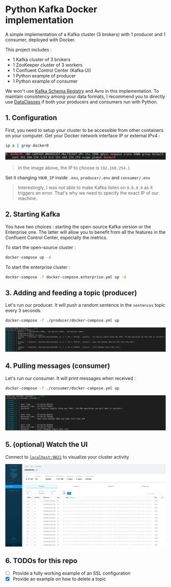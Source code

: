 # Python Kafka Docker implementation

A simple implementation of a Kafka cluster (3 brokers) with 1 producer and 1 consumer, deployed with Docker.

This project includes :

- 1 Kafka cluster of 3 brokers
- 1 ZooKeeper cluster of 3 workers
- 1 Confluent Control Center (Kafka UI)
- 1 Python example of producer
- 1 Python example of consumer

We won't use [Kafka Schema Registry](https://www.youtube.com/watch?v=5fjw62LGYNg) and Avro in this implementation. To maintain consistency among your data formats, I recommend you to directly use [DataClasses](https://realpython.com/python-data-classes/) if both your producers and consumers run with Python.

## 1. Configuration

First, you need to setup your cluster to be accessible from other containers on your computer. Get your Docker network interface IP or external IPv4 :

```bash
ip a | grep docker0
```

![Grep Docker IP](./images/docker_interface.png)

> In the image above, the IP to choose is `192.168.254.1`

Set it changing `YOUR_IP` inside `.env`, `producer/.env` and `consumer/.env`

> Interestingly, I was not able to make Kafka listen on `0.0.0.0` as it triggers an error. That's why we need to specify the exact IP of our machine.

## 2. Starting Kafka

You have two choices : starting the open-source Kafka version or the Enterprise one. The latter will allow you to benefit from all the features in the Confluent Control Center, especially the metrics.

To start the open-source cluster :

```bash
docker-compose up -d
```

To start the enterprise cluster :

```bash
docker-compose -f docker-compose.enterprise.yml up -d
```

## 3. Adding and feeding a topic (producer)

Let's run our producer. It will push a random sentence in the `sentences` topic every 3 seconds.

```bash
docker-compose -f ./producer/docker-compose.yml up
```

![Producer run example](./images/producer.png)

## 4. Pulling messages (consumer)

Let's run our consumer. It will print messages when received :

```bash
docker-compose -f ./consumer/docker-compose.yml up
```

![Consumer run example](./images/consumer.png)

## 5. (optional) Watch the UI

Connect to [`localhost:9021`](http://localhost:9021) to visualize your cluster activity

![Kowl UI example](./images/UI.png)

## 6. TODOs for this repo

- [ ] Provide a fully working example of an SSL configuration
- [x] Provide an example on how to delete a topic
